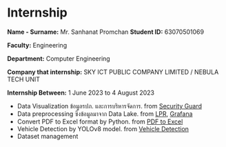 # Internship



**Name - Surname:** Mr. Sanhanat Promchan   **Student ID:** 63070501069

**Faculty:** Engineering 

**Department:** Computer Engineering

**Company that internship:** SKY ICT PUBLIC COMPANY LIMITED / NEBULA TECH UNIT

**Internship Between:** 1 June 2023 to 4 August 2023

-	Data Visualization ข้อมูลรปภ. และการบริหารจัดการ. from [Security Guard](https://github.com/monsanhanat/Portfolio/tree/main/Internship/Security%20Guard)
-	Data preprocessing ซี่งข้อมูลมาจาก Data Lake. from [LPR](lpr_log), [Grafana](Grafana)
-	Convert PDF to Excel format by Python.  from [PDF to Excel](pdf_to_excel)
-	Vehicle Detection by YOLOv8 model.  from [Vehicle Detection](yolov8_detect_car)
-	Dataset management
